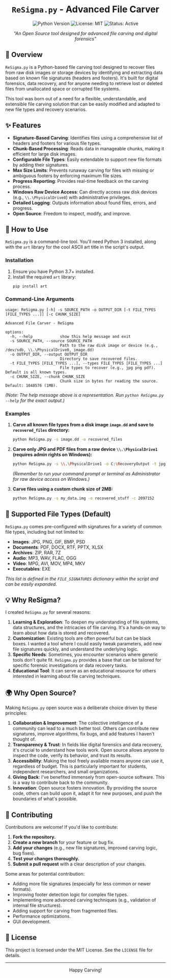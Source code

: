 # <div align="center">`ReSigma.py` - Advanced File Carver</div>

<p align="center">
  <img src="https://img.shields.io/badge/Python-3.7+-blue.svg" alt="Python Version">
  <img src="https://img.shields.io/badge/License-MIT-green.svg" alt="License: MIT">
  <img src="https://img.shields.io/badge/Status-Active-brightgreen.svg" alt="Status: Active">
</p>

<p align="center">
  <em>"An Open Source tool designed for advanced file carving and digital forensics"</em>
</p>



## 🌟 Overview

`ReSigma.py` is a Python-based file carving tool designed to recover files from raw disk images or storage devices by identifying and extracting data based on known file signatures (headers and footers). It's built for digital forensics, data recovery, and for anyone needing to retrieve lost or deleted files from unallocated space or corrupted file systems.

This tool was born out of a need for a flexible, understandable, and extensible file carving solution that can be easily modified and adapted to new file types and recovery scenarios.

## ✨ Features

*   **Signature-Based Carving**: Identifies files using a comprehensive list of headers and footers for various file types.
*   **Chunk-Based Processing**: Reads data in manageable chunks, making it efficient for large disk images.
*   **Configurable File Types**: Easily extendable to support new file formats by adding their signatures.
*   **Max Size Limits**: Prevents runaway carving for files with missing or ambiguous footers by enforcing maximum file sizes.
*   **Progress Reporting**: Provides real-time feedback on the carving process.
*   **Windows Raw Device Access**: Can directly access raw disk devices (e.g., `\\.\PhysicalDrive0`) with administrative privileges.
*   **Detailed Logging**: Outputs information about found files, errors, and progress.
*   **Open Source**: Freedom to inspect, modify, and improve.

## 🚀 How to Use

`ReSigma.py` is a command-line tool. You'll need Python 3 installed, along with the `art` library for the cool ASCII art title in the script's output.

### Installation

1.  Ensure you have Python 3.7+ installed.
2.  Install the required `art` library:
    ```bash
    pip install art
    ```

### Command-Line Arguments

```
usage: ReSigma.py [-h] -s SOURCE_PATH -o OUTPUT_DIR [-t FILE_TYPES [FILE_TYPES ...]] [-c CHUNK_SIZE]

Advanced File Carver - ReSigma

options:
  -h, --help            show this help message and exit
  -s SOURCE_PATH, --source SOURCE_PATH
                        Path to the raw disk image or device (e.g., /dev/sdb, \\.\PhysicalDrive0, image.dd)
  -o OUTPUT_DIR, --output OUTPUT_DIR
                        Directory to save recovered files.
  -t FILE_TYPES [FILE_TYPES ...], --types FILE_TYPES [FILE_TYPES ...]
                        File types to recover (e.g., jpg png pdf). Default is all known types.
  -c CHUNK_SIZE, --chunk CHUNK_SIZE
                        Chunk size in bytes for reading the source. Default: 1048576 (1MB).
```

*(Note: The help message above is a representation. Run `python ReSigma.py --help` for the exact output.)*

### Examples

1.  **Carve all known file types from a disk image `image.dd` and save to `recovered_files` directory:**
    ```bash
    python ReSigma.py -s image.dd -o recovered_files
    ```

2.  **Carve only JPG and PDF files from a raw device `\\.\PhysicalDrive1` (requires admin rights on Windows):**
    ```bash
    python ReSigma.py -s \\.\PhysicalDrive1 -o C:\RecoveryOutput -t jpg pdf
    ```
    *(Remember to run your command prompt or terminal as Administrator for raw device access on Windows.)*

3.  **Carve files using a custom chunk size of 2MB:**
    ```bash
    python ReSigma.py -s my_data.img -o recovered_stuff -c 2097152
    ```

## 📁 Supported File Types (Default)

`ReSigma.py` comes pre-configured with signatures for a variety of common file types, including but not limited to:

*   **Images**: JPG, PNG, GIF, BMP, PSD
*   **Documents**: PDF, DOCX, RTF, PPTX, XLSX
*   **Archives**: ZIP, RAR, 7Z
*   **Audio**: MP3, WAV, FLAC, OGG
*   **Video**: MPG, AVI, MOV, MP4, MKV
*   **Executables**: EXE

*This list is defined in the `FILE_SIGNATURES` dictionary within the script and can be easily expanded.*

## 💡 Why ReSigma?

I created `ReSigma.py` for several reasons:

1.  **Learning & Exploration**: To deepen my understanding of file systems, data structures, and the intricacies of file carving. It's a hands-on way to learn about how data is stored and recovered.
2.  **Customization**: Existing tools are often powerful but can be black boxes. I wanted a tool where I could easily tweak parameters, add new file signatures quickly, and understand the underlying logic.
3.  **Specific Needs**: Sometimes, you encounter scenarios where generic tools don't quite fit. `ReSigma.py` provides a base that can be tailored for specific forensic investigations or data recovery tasks.
4.  **Educational Tool**: It can serve as an educational resource for others interested in learning about file carving techniques.

## 🌍 Why Open Source?

Making `ReSigma.py` open source was a deliberate choice driven by these principles:

1.  **Collaboration & Improvement**: The collective intelligence of a community can lead to a much better tool. Others can contribute new signatures, improve algorithms, fix bugs, and add features I haven't thought of.
2.  **Transparency & Trust**: In fields like digital forensics and data recovery, it's crucial to understand how tools work. Open source allows anyone to inspect the code, verify its behavior, and trust its results.
3.  **Accessibility**: Making the tool freely available means anyone can use it, regardless of budget. This is particularly important for students, independent researchers, and small organizations.
4.  **Giving Back**: I've benefited immensely from open-source software. This is a way to contribute back to the community.
5.  **Innovation**: Open source fosters innovation. By providing the source code, others can build upon it, adapt it for new purposes, and push the boundaries of what's possible.

## 🤝 Contributing

Contributions are welcome! If you'd like to contribute:

1.  **Fork the repository.**
2.  **Create a new branch** for your feature or bug fix.
3.  **Add your changes** (e.g., new file signatures, improved carving logic, bug fixes).
4.  **Test your changes thoroughly.**
5.  **Submit a pull request** with a clear description of your changes.

Some areas for potential contribution:
*   Adding more file signatures (especially for less common or newer formats).
*   Improving footer detection logic for complex file types.
*   Implementing more advanced carving techniques (e.g., validation of internal file structures).
*   Adding support for carving from fragmented files.
*   Performance optimizations.
*   GUI development.

## 📜 License

This project is licensed under the MIT License. See the `LICENSE` file for details.

---

<p align="center">Happy Carving!</p>